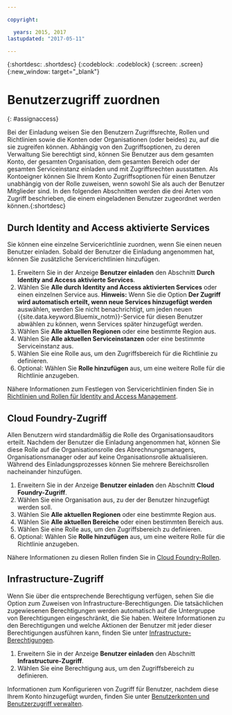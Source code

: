```yaml
---

copyright:

  years: 2015, 2017
lastupdated: "2017-05-11"

---
```


{:shortdesc: .shortdesc}
{:codeblock: .codeblock}
{:screen: .screen}
{:new_window: target="_blank"}

# Benutzerzugriff zuordnen
{: #assignaccess}

Bei der Einladung weisen Sie den Benutzern Zugriffsrechte, Rollen und Richtlinien sowie die Konten oder Organisationen (oder beides) zu, auf die sie zugreifen können. Abhängig von den Zugriffsoptionen, zu deren Verwaltung Sie berechtigt sind, können Sie Benutzer aus dem gesamten Konto, der gesamten Organisation, dem gesamten Bereich oder der gesamten Serviceinstanz einladen und mit Zugriffsrechten ausstatten. Als Kontoeigner können Sie Ihrem Konto Zugriffsoptionen für einen Benutzer unabhängig von der Rolle zuweisen, wenn sowohl Sie als auch der Benutzer Mitglieder sind. In den folgenden Abschnitten werden die drei Arten von Zugriff beschrieben, die einem eingeladenen Benutzer zugeordnet werden können.{:shortdesc}

## Durch Identity and Access aktivierte Services

Sie können eine einzelne Servicerichtlinie zuordnen, wenn Sie einen neuen Benutzer einladen. Sobald der Benutzer die Einladung angenommen hat, können Sie zusätzliche Servicerichtlinien hinzufügen.

1. Erweitern Sie in der Anzeige **Benutzer einladen** den Abschnitt **Durch Identity and Access aktivierte Services**.
2. Wählen Sie **Alle durch Identity and Access aktivierten Services** oder einen einzelnen Service aus. **Hinweis:** Wenn Sie die Option **Der Zugriff wird automatisch erteilt, wenn neue Services hinzugefügt werden** auswählen, werden Sie nicht benachrichtigt, um jeden neuen {{site.data.keyword.Bluemix_notm}}-Service für diesen Benutzer abwählen zu können, wenn Services später hinzugefügt werden.
3. Wählen Sie **Alle aktuellen Regionen** oder eine bestimmte Region aus.
4. Wählen Sie **Alle aktuellen Serviceinstanzen** oder eine bestimmte Serviceinstanz aus.
5. Wählen Sie eine Rolle aus, um den Zugriffsbereich für die Richtlinie zu definieren.
6. Optional: Wählen Sie **Rolle hinzufügen** aus, um eine weitere Rolle für die Richtlinie anzugeben.

Nähere Informationen zum Festlegen von Servicerichtlinien finden Sie in [Richtlinien und Rollen für Identity and Access Management](/docs/iam/users_roles.html#iamusermanpol).

## Cloud Foundry-Zugriff

Allen Benutzern wird standardmäßig die Rolle des Organisationsauditors erteilt. Nachdem der Benutzer die Einladung angenommen hat, können Sie diese Rolle auf die Organisationsrolle des Abrechnungsmanagers, Organisationsmanager oder auf keine Organisationsrolle aktualisieren. Während des Einladungsprozesses können Sie mehrere Bereichsrollen nacheinander hinzufügen.

1. Erweitern Sie in der Anzeige **Benutzer einladen** den Abschnitt **Cloud Foundry-Zugriff**.
2. Wählen Sie eine Organisation aus, zu der der Benutzer hinzugefügt werden soll.
3. Wählen Sie **Alle aktuellen Regionen** oder eine bestimmte Region aus.
4. Wählen Sie **Alle aktuellen Bereiche** oder einen bestimmten Bereich aus.
5. Wählen Sie eine Rolle aus, um den Zugriffsbereich zu definieren.
6. Optional: Wählen Sie **Rolle hinzufügen** aus, um eine weitere Rolle für die Richtlinie anzugeben.

Nähere Informationen zu diesen Rollen finden Sie in [Cloud Foundry-Rollen](/docs/iam/users_roles.html#cfroles).

## Infrastructure-Zugriff

Wenn Sie über die entsprechende Berechtigung verfügen, sehen Sie die Option zum Zuweisen von Infrastructure-Berechtigungen. Die tatsächlichen zugewiesenen Berechtigungen werden automatisch auf die Untergruppe von Berechtigungen eingeschränkt, die Sie haben. Weitere Informationen zu den Berechtigungen und welche Aktionen der Benutzer mit jeder dieser Berechtigungen ausführen kann, finden Sie unter [Infrastructure-Berechtigungen](/docs/iam/users_roles.html#infrapermissions).

1. Erweitern Sie in der Anzeige **Benutzer einladen** den Abschnitt **Infrastructure-Zugriff**. 
2. Wählen Sie eine Berechtigung aus, um den Zugriffsbereich zu definieren.

Informationen zum Konfigurieren von Zugriff für Benutzer, nachdem diese Ihrem Konto hinzugefügt wurden, finden Sie unter [Benutzerkonten und Benutzerzugriff verwalten](/docs/iam/iamusermanage.html).
